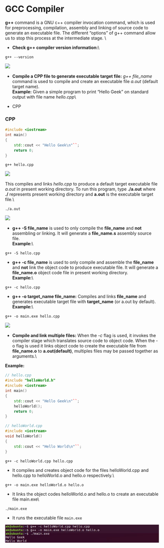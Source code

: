 # GCC Compiler

**g++** command is a GNU c++ compiler invocation command, which is used for preprocessing, compilation, assembly and linking of source code to generate an executable file. The different “options” of g++ command allow us to stop this process at the intermediate stage. \


* **Check g++ compiler version information:**\


```
g++ --version
```

![](https://media.geeksforgeeks.org/wp-content/uploads/version-1.jpg)

* **Compile a CPP file to generate executable target file:** _g++ file\_name_ command is used to compile and create an executable file _a.out_ (default target name).\
  **Example:** Given a simple program to print “Hello Geek” on standard output with file name _hello.cpp_\

* CPP

### CPP

```cpp
#include <iostream>
int main()
{
    std::cout << "Hello Geek\n"``;
    return 0;
}
```

```
g++ hello.cpp
```

![](https://media.geeksforgeeks.org/wp-content/uploads/compile\_d.jpg)

This compiles and links _hello.cpp_ to produce a default target executable file _a.out_ in present working directory. To run this program, type **./a.out** where **./** represents present working directory and **a.out** is the executable target file.\


```
./a.out
```

![](https://media.geeksforgeeks.org/wp-content/uploads/out\_d.jpg)

* **g++ -S file\_name** is used to only compile the **file\_name** and **not** assembling or linking. It will generate a **file\_name.s** assembly source file.\
  **Example:**\


```
g++ -S hello.cpp
```

* **g++ -c file\_name** is used to only compile and assemble the **file\_name** and **not** link the object code to produce executable file. It will generate a **file\_name.o** object code file in present working directory.\
  **Example:**\


```
g++ -c hello.cpp
```

* **g++ -o target\_name file\_name:** Compiles and links **file\_name** and generates executable target file with **target\_name** (or a.out by default).\
  **Example:**\


```
g++ -o main.exe hello.cpp
```

![](https://media.geeksforgeeks.org/wp-content/uploads/de-o.jpg)

* **Compile and link multiple files:** When the _-c_ flag is used, it invokes the compiler stage which translates source code to object code. When the -o flag is used it links object code to create the executable file from **file\_name.o** to **a.out(default)**, multiples files may be passed together as arguments.\


**Example:**

```cpp
// hello.cpp
#include "helloWorld.h"
#include <iostream>
int main()
{
    std::cout << "Hello Geek\n"``;
    helloWorld();
    return 0;
}
```

```cpp
// helloWorld.cpp
#include <iostream>
void helloWorld()
{
    std::cout << "Hello World\n"``;
}
```

```
g++ -c helloWorld.cpp hello.cpp
```

* It compiles and creates object code for the files helloWorld.cpp and hello.cpp to helloWorld.o and hello.o respectively.\


```
g++ -o main.exe helloWorld.o hello.o
```

* It links the object codes helloWorld.o and hello.o to create an executable file main.exe\


```
./main.exe
```

* It runs the executable file `main.exe`

![](../.gitbook/assets/multiple.jpg)
